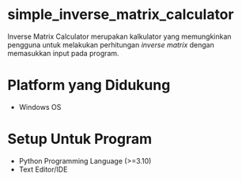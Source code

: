 # simple_inverse_matrix_calculator
Inverse Matrix Calculator merupakan kalkulator yang memungkinkan
pengguna untuk melakukan perhitungan *inverse matrix* dengan memasukkan
input pada program.

# Platform yang Didukung
- Windows OS

# Setup Untuk Program
- Python Programming Language (>=3.10)
- Text Editor/IDE
